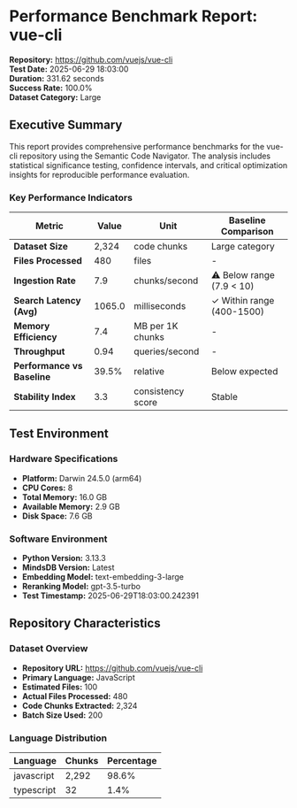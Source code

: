# Performance Benchmark Report: vue-cli

**Repository:** https://github.com/vuejs/vue-cli  
**Test Date:** 2025-06-29 18:03:00  
**Duration:** 331.62 seconds  
**Success Rate:** 100.0%  
**Dataset Category:** Large

## Executive Summary

This report provides comprehensive performance benchmarks for the vue-cli repository using the Semantic Code Navigator. The analysis includes statistical significance testing, confidence intervals, and critical optimization insights for reproducible performance evaluation.

### Key Performance Indicators

| Metric | Value | Unit | Baseline Comparison |
|--------|-------|------|-------------------|
| **Dataset Size** | 2,324 | code chunks | Large category |
| **Files Processed** | 480 | files | - |
| **Ingestion Rate** | 7.9 | chunks/second | ⚠ Below range (7.9 < 10) |
| **Search Latency (Avg)** | 1065.0 | milliseconds | ✓ Within range (400-1500) |
| **Memory Efficiency** | 7.4 | MB per 1K chunks | - |
| **Throughput** | 0.94 | queries/second | - |
| **Performance vs Baseline** | 39.5% | relative | Below expected |
| **Stability Index** | 3.3 | consistency score | Stable |

## Test Environment

### Hardware Specifications
- **Platform:** Darwin 24.5.0 (arm64)
- **CPU Cores:** 8
- **Total Memory:** 16.0 GB
- **Available Memory:** 2.9 GB
- **Disk Space:** 7.6 GB

### Software Environment
- **Python Version:** 3.13.3
- **MindsDB Version:** Latest
- **Embedding Model:** text-embedding-3-large
- **Reranking Model:** gpt-3.5-turbo
- **Test Timestamp:** 2025-06-29T18:03:00.242391

## Repository Characteristics

### Dataset Overview
- **Repository URL:** https://github.com/vuejs/vue-cli
- **Primary Language:** JavaScript
- **Estimated Files:** 100
- **Actual Files Processed:** 480
- **Code Chunks Extracted:** 2,324
- **Batch Size Used:** 200

### Language Distribution
| Language | Chunks | Percentage |
|----------|--------|------------|
| javascript | 2,292 | 98.6% |
| typescript | 32 | 1.4% |
